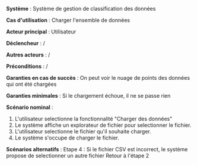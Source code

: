 **Système** : Système de gestion de classification des données

**Cas d'utilisation** : Charger l'ensemble de données

**Acteur principal** : Utilisateur

**Déclencheur** : /

**Autres acteurs** : /

**Préconditions** :
    /

**Garanties en cas de succès** :
    On peut voir le nuage de points des données qui ont été chargées

**Garanties minimales** :
    Si le chargement échoue, il ne se passe rien

**Scénario nominal** :

1. L'utilisateur selectionne la fonctionnalité "Charger des données"
2. Le système affiche un explorateur de fichier pour selectionner le fichier.
3. L'utilisateur selectionne le fichier qu'il souhaite charger.
4. Le système s'occupe de charger le fichier.

**Scénarios alternatifs** :
    Etape 4 : Si le fichier CSV est incorrect, le système propose de selectionner un autre fichier
    Retour à l'étape 2
